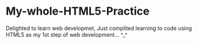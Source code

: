 # My-whole-HTML5-Practice
Delighted to learn web developmet, Just complited learning to code using HTML5 as my 1st step of web development... ^_^
